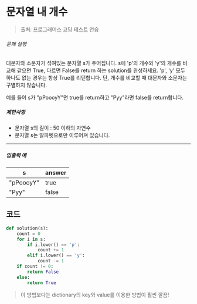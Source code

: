 # 문자열 내 개수

> 출처: 프로그래머스 코딩 테스트 연습

###### 문제 설명

대문자와 소문자가 섞여있는 문자열 s가 주어집니다. s에 'p'의 개수와 'y'의 개수를 비교해 같으면 True, 다르면 False를 return 하는 solution를 완성하세요. 'p', 'y' 모두 하나도 없는 경우는 항상 True를 리턴합니다. 단, 개수를 비교할 때 대문자와 소문자는 구별하지 않습니다.

예를 들어 s가 "pPoooyY"면 true를 return하고 "Pyy"라면 false를 return합니다.

##### 제한사항

- 문자열 s의 길이 : 50 이하의 자연수
- 문자열 s는 알파벳으로만 이루어져 있습니다.

------

##### 입출력 예

| s         | answer |
| --------- | ------ |
| "pPoooyY" | true   |
| "Pyy"     | false  |

## 코드

```python
def solution(s):
    count = 0
    for i in s:
        if i.lower() == 'p':
            count += 1
        elif i.lower() == 'y':
            count -= 1
    if count != 0:
        return False
    else:
        return True
```

> 이 방법보다는 dictionary의 key와 value를 이용한 방법이 훨씬 깔끔!
